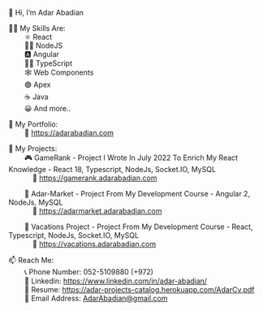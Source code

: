 👋 Hi, I’m Adar Abadian

🤹‍♀️ My Skills Are:<br/>
&nbsp;&nbsp;&nbsp;&nbsp;&nbsp;&nbsp;&nbsp;&nbsp;⚛  React<br/>
&nbsp;&nbsp;&nbsp;&nbsp;&nbsp;&nbsp;&nbsp;&nbsp;👩‍💻 NodeJS<br/>
&nbsp;&nbsp;&nbsp;&nbsp;&nbsp;&nbsp;&nbsp;&nbsp;🅰 Angular<br/>
&nbsp;&nbsp;&nbsp;&nbsp;&nbsp;&nbsp;&nbsp;&nbsp;👨‍💻 TypeScript<br/>
&nbsp;&nbsp;&nbsp;&nbsp;&nbsp;&nbsp;&nbsp;&nbsp;🕸  Web Components<br/>
&nbsp;&nbsp;&nbsp;&nbsp;&nbsp;&nbsp;&nbsp;&nbsp;🟣 Apex<br/>
&nbsp;&nbsp;&nbsp;&nbsp;&nbsp;&nbsp;&nbsp;&nbsp;☕ Java<br/>
&nbsp;&nbsp;&nbsp;&nbsp;&nbsp;&nbsp;&nbsp;&nbsp;😀 And more..<br/>
      
🤵 My Portfolio:<br/>
&nbsp;&nbsp;&nbsp;&nbsp;&nbsp;&nbsp;&nbsp;&nbsp;🔗  https://adarabadian.com<br/>

📇 My Projects:<br/>
&nbsp;&nbsp;&nbsp;&nbsp;&nbsp;&nbsp;&nbsp;&nbsp;🎮 GameRank - Project I Wrote In July 2022 To Enrich My React Knowledge - React 18, Typescript, NodeJs, Socket.IO, MySQL<br/>
&nbsp;&nbsp;&nbsp;&nbsp;&nbsp;&nbsp;&nbsp;&nbsp;&nbsp;&nbsp;&nbsp;&nbsp;🔗  https://gamerank.adarabadian.com<br/>

&nbsp;&nbsp;&nbsp;&nbsp;&nbsp;&nbsp;&nbsp;&nbsp;🛒 Adar-Market - Project From My Development Course - Angular 2, NodeJs, MySQL<br/>
&nbsp;&nbsp;&nbsp;&nbsp;&nbsp;&nbsp;&nbsp;&nbsp;&nbsp;&nbsp;&nbsp;&nbsp;🔗  https://adarmarket.adarabadian.com<br/>

&nbsp;&nbsp;&nbsp;&nbsp;&nbsp;&nbsp;&nbsp;&nbsp;🌴 Vacations Project - Project From My Development Course - React, Typescript, NodeJs, Socket.IO, MySQL<br/>
&nbsp;&nbsp;&nbsp;&nbsp;&nbsp;&nbsp;&nbsp;&nbsp;&nbsp;&nbsp;&nbsp;&nbsp;🔗  https://vacations.adarabadian.com<br/>


📫 Reach Me:<br/>
&nbsp;&nbsp;&nbsp;&nbsp;&nbsp;&nbsp;&nbsp;&nbsp;📞 Phone Number: 052-5109880  (+972)<br/>
&nbsp;&nbsp;&nbsp;&nbsp;&nbsp;&nbsp;&nbsp;&nbsp;🔗 Linkedin: https://www.linkedin.com/in/adar-abadian/<br/>
&nbsp;&nbsp;&nbsp;&nbsp;&nbsp;&nbsp;&nbsp;&nbsp;📃 Resume: https://adar-projects-catalog.herokuapp.com/AdarCv.pdf<br/>
&nbsp;&nbsp;&nbsp;&nbsp;&nbsp;&nbsp;&nbsp;&nbsp;📧 Email Address: AdarAbadian@gmail.com
